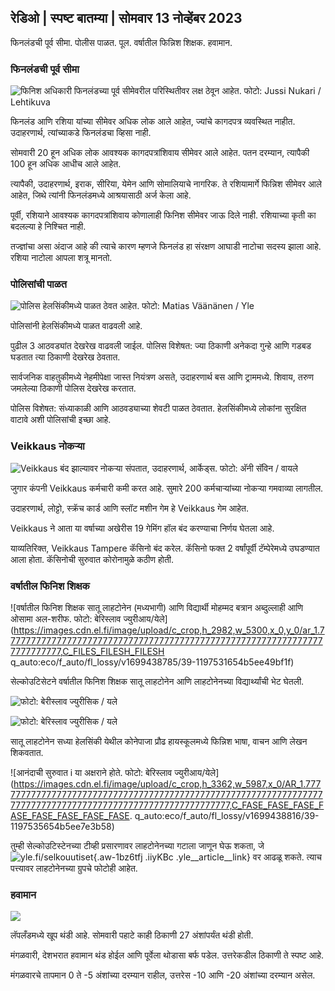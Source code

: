 ## रेडिओ \| स्पष्ट बातम्या \| सोमवार 13 नोव्हेंबर 2023

फिनलंडची पूर्व सीमा. पोलीस पाळत. पूल. वर्षातील फिन्निश शिक्षक. हवामान.

### फिनलंडची पूर्व सीमा

![फिनिश अधिकारी फिनलंडच्या पूर्व सीमेवरील परिस्थितीवर लक्ष ठेवून आहेत. फोटो: Jussi Nukari / Lehtikuva](https://images.cdn.yle.fi/image/upload/c_crop,h_2880,w_5120,x_0,y_171/ar_1.777777777777777,c_fill,g_faces,/6_10/20p_01/00p_0,h.q_auto:eco/f_auto/fl_lossy/v1699859472/39-11996406551cb5a3d93a)

फिनलंड आणि रशिया यांच्या सीमेवर अधिक लोक आले आहेत, ज्यांचे कागदपत्र व्यवस्थित नाहीत. उदाहरणार्थ, त्यांच्याकडे फिनलंडचा व्हिसा नाही.

सोमवारी 20 हून अधिक लोक आवश्यक कागदपत्रांशिवाय सीमेवर आले आहेत. पतन दरम्यान, त्यापैकी 100 हून अधिक आधीच आले आहेत.

त्यापैकी, उदाहरणार्थ, इराक, सीरिया, येमेन आणि सोमालियाचे नागरिक. ते रशियामार्गे फिन्निश सीमेवर आले आहेत, जिथे त्यांनी फिनलंडमध्ये आश्रयासाठी अर्ज केला आहे.

पूर्वी, रशियाने आवश्यक कागदपत्रांशिवाय कोणालाही फिनिश सीमेवर जाऊ दिले नाही. रशियाच्या कृती का बदलल्या हे निश्चित नाही.

तज्ज्ञांचा असा अंदाज आहे की त्याचे कारण म्हणजे फिनलंड हा संरक्षण आघाडी नाटोचा सदस्य झाला आहे. रशिया नाटोला आपला शत्रू मानतो.

### पोलिसांची पाळत

![पोलिस हेलसिंकीमध्ये पाळत ठेवत आहेत. फोटो: Matias Väänänen / Yle](https://images.cdn.yle.fi/image/upload/c_crop,h_2889,w_5148,x_0,y_107/ar_1.77777777777777777777777777777777777777777777777777777777777777777777777777777777777777777,c_fill,g_6_1/20p_01/0p_0,00q_auto:eco/f_auto/fl_lossy/v1697807957/39-11771286512a4e83c1e1)

पोलिसांनी हेलसिंकीमध्ये पाळत वाढवली आहे.

पुढील 3 आठवड्यांत देखरेख वाढवली जाईल. पोलिस विशेषत: ज्या ठिकाणी अनेकदा गुन्हे आणि गडबड घडतात त्या ठिकाणी देखरेख ठेवतात.

सार्वजनिक वाहतुकीमध्ये नेहमीपेक्षा जास्त नियंत्रण असते, उदाहरणार्थ बस आणि ट्राममध्ये. शिवाय, तरुण जमलेल्या ठिकाणी पोलिस देखरेख करतात.

पोलिस विशेषत: संध्याकाळी आणि आठवड्याच्या शेवटी पाळत ठेवतात. हेलसिंकीमध्ये लोकांना सुरक्षित वाटावे अशी पोलिसांची इच्छा आहे.

### Veikkaus नोकऱ्या

![Veikkaus बंद झाल्यावर नोकऱ्या संपतात, उदाहरणार्थ, आर्केड्स. फोटो: अ‍ॅनी सॅविन / वायले](https://images.cdn.yle.fi/image/upload/c_crop,h_1928,w_3427,x_567,y_428/ar_1.777777777777777,c_fill,g_faces,h/1_025,h/0p_00q_auto:eco/f_auto/fl_lossy/v1633956464/39-86542961643200866ed)

जुगार कंपनी Veikkaus कर्मचारी कमी करत आहे. सुमारे 200 कर्मचाऱ्यांच्या नोकऱ्या गमवाव्या लागतील.

उदाहरणार्थ, लोट्टो, स्क्रॅच कार्ड आणि स्लॉट मशीन गेम हे Veikkaus गेम आहेत.

Veikkaus ने आता या वर्षाच्या अखेरीस 19 गेमिंग हॉल बंद करण्याचा निर्णय घेतला आहे.

याव्यतिरिक्त, Veikkaus Tampere कॅसिनो बंद करेल. कॅसिनो फक्त 2 वर्षांपूर्वी टॅम्पेरेमध्ये उघडण्यात आला होता. कॅसिनोची सुरुवात कोरोनामुळे कठीण होती.

### वर्षातील फिनिश शिक्षक

![वर्षातील फिनिश शिक्षक सातू लाहटोनेन (मध्यभागी) आणि विद्यार्थी मोहम्मद बत्रान अब्दुल्लाही आणि ओसामा अल-शरीफ. फोटो: बेरिस्लाव ज्युरीआय/येले] (https://images.cdn.el.fi/image/upload/c_crop,h_2982,w_5300,x_0,y_0/ar_1.777777777777777777777777777777777777777777777777777777777777777777777777,C_FILES_FILESH_FILESH q_auto:eco/f_auto/fl_lossy/v1699438785/39-1197531654b5ee49bf1f)

सेल्कोउटिसेटने वर्षातील फिनिश शिक्षक सातू लाहटोनेन आणि लाहटोनेनच्या विद्यार्थ्यांची भेट घेतली.

![ फोटो: बेरीस्लाव ज्युरीसिक / यले](https://images.cdn.yle.fi/image/upload/c_crop,h_3153,w_5603,x_0,y_0/ar_1.7777777777777777,c_fill,g_faces,/2_6p_1,h.0/q_auto:eco/f_auto/fl_lossy/v1699438827/39-1197537654b5ee95baf1)

![ फोटो: बेरिस्लाव ज्युरीसिक / यले](https://images.cdn.yle.fi/image/upload/c_crop,h_3362,w_5987,x_0,y_0/ar_1.7777777777777777,c_fill,g_faces,/2_6p_1,h.0/q_auto:eco/f_auto/fl_lossy/v1699438816/39-1197536654b5ee899b41)

सातू लाहटोनेन सध्या हेलसिंकी येथील कोनेपाजा प्रौढ हायस्कूलमध्ये फिन्निश भाषा, वाचन आणि लेखन शिकवतात.

![आनंदाची सुरुवात i या अक्षराने होते. फोटो: बेरिस्लाव ज्युरीआय/येले] (https://images.cdn.el.fi/image/upload/c_crop,h_3362,w_5987,x_0/AR_1.77777777777777777777777777777777777777777777777777777777777777777777777777777777777777777777777777777777777,C_FASE_FASE_FASE_FASE_FASE_FASE_FASE_FASE. q_auto:eco/f_auto/fl_lossy/v1699438816/39-1197535654b5ee7e3b58)

तुम्ही सेल्कोउटिस्टेनच्या टीव्ही प्रसारणावर लाहटोनेनच्या गटाला जाणून घेऊ शकता, जे![yle.fi/selkouutiset](https://yle.fi/selkouutiset){.aw-1bz6tfj .iiyKBc .yle__article__link} वर आढळू शकते. त्याच पत्त्यावर लाहटोनेनच्या ग्रुपचे फोटोही आहेत.

### हवामान

![](https://images.cdn.yle.fi/image/upload/c_crop,h_1080,w_1919,x_0,y_0/ar_1.7777777777777777,c_fill,g_faces,h_675,w_1200/dco.f_auto/fl_lossy/v1699893163/39-119999365524f872df8f)

लॅपलँडमध्ये खूप थंडी आहे. सोमवारी पहाटे काही ठिकाणी 27 अंशांपर्यंत थंडी होती.

मंगळवारी, देशभरात हवामान थंड होईल आणि पूर्वेला थोडासा बर्फ पडेल. उत्तरेकडील ठिकाणी ते स्पष्ट आहे.

मंगळवारचे तापमान 0 ते -5 अंशांच्या दरम्यान राहील, उत्तरेस -10 आणि -20 अंशांच्या दरम्यान असेल.